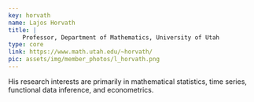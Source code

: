 ```yaml
---
key: horvath
name: Lajos Horvath
title: |
    Professor, Department of Mathematics, University of Utah
type: core
link: https://www.math.utah.edu/~horvath/
pic: assets/img/member_photos/l_horvath.png
---
```


His research interests are primarily in mathematical statistics, time series, functional data inference, and econometrics.